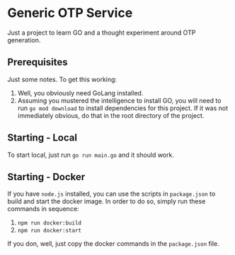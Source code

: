 # Generic OTP Service
Just a project to learn GO and a thought experiment around OTP generation.

## Prerequisites

Just some notes. To get this working:

1. Well, you obviously need GoLang installed.
2. Assuming you mustered the intelligence to install GO, you will need to run `go mod download` to install dependencies for this project. If it was not immediately obvious, do that in the root directory of the project.

## Starting - Local

To start local, just run `go run main.go` and it should work.

## Starting - Docker

If you have `node.js` installed, you can use the scripts in `package.json` to build and start the docker image. In order to do so, simply run these commands in sequence:

1. `npm run docker:build`
1. `npm run docker:start`

If you don, well, just copy the docker commands in the `package.json` file.
